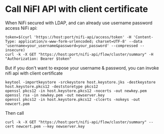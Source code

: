 # Call NiFI API with client certificate

When NiFi secured with LDAP, and can already use username password access NiFi api:

```
token=$(curl 'https://host:port/nifi-api/access/token' -H 'Content-Type: application/x-www-form-urlencoded; charset=UTF-8' --data 'username=your_username&password=your_password' --compressed --insecure)
curl -k -X GET "https://host:port/nifi-api/flow/cluster/summary" -H "Authorization: Bearer $token"
```

But if you don't want to expose your username & password, you can invoke nifi api with client certificate

```
keytool -importkeystore -srckeystore host.keystore.jks -destkeystore host.keystore.pkcs12 -deststoretype pkcs12
openssl pkcs12 -in host.keystore.pkcs12 -nocerts -out newkey.pem
openssl rsa -in newkey.pem -out newserver.key
openssl pkcs12 -in host.keystore.pkcs12 -clcerts -nokeys -out newcert.pem
```

Then call

```
curl -k -X GET "https://host:port/nifi-api/flow/cluster/summary" --cert newcert.pem --key newserver.key
```

